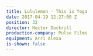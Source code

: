 ```yaml
---
title: Lululemon - This is Yoga
date: 2017-04-19 12:27:00 Z
position: 32
director: Hector Dockrill
production-company: Pulse Films
equipment: Arri Alexa
is-shown: false
---
```


